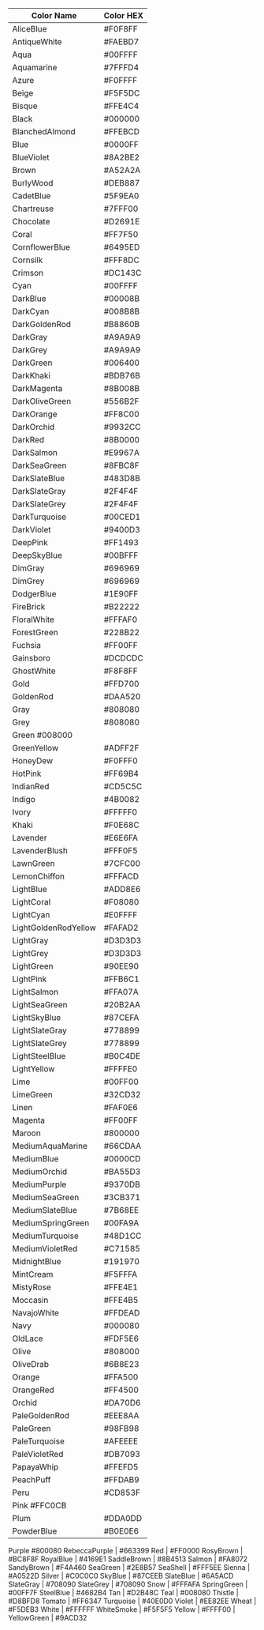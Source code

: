 | Color Name      | Color HEX       |
| --------------- | --------------- |
| AliceBlue       | #F0F8FF         |
| AntiqueWhite    | #FAEBD7         |
| Aqua            | #00FFFF         |
| Aquamarine      | #7FFFD4         |
| Azure           | #F0FFFF         |
| Beige           | #F5F5DC         |
| Bisque          | #FFE4C4         |
| Black           | #000000         |
| BlanchedAlmond  | #FFEBCD         |
| Blue            | #0000FF         |
| BlueViolet      | #8A2BE2         |
| Brown           | #A52A2A         |
| BurlyWood       | #DEB887         |
| CadetBlue       | #5F9EA0         |
| Chartreuse      | #7FFF00         |
| Chocolate       | #D2691E         |
| Coral           | #FF7F50         |
| CornflowerBlue  | #6495ED         |
| Cornsilk        | #FFF8DC         |
| Crimson         | #DC143C         |
| Cyan            | #00FFFF         |
| DarkBlue        | #00008B        |
| DarkCyan        | #008B8B        |
| DarkGoldenRod   | #B8860B        |
| DarkGray        | #A9A9A9        |
| DarkGrey        | #A9A9A9        |
| DarkGreen       | #006400        |
| DarkKhaki       | #BDB76B        |
| DarkMagenta     |  #8B008B        |
| DarkOliveGreen  |  #556B2F        |
| DarkOrange      |  #FF8C00        |
| DarkOrchid      |  #9932CC        |
| DarkRed         |  #8B0000        |
| DarkSalmon      |  #E9967A        |
| DarkSeaGreen    |  #8FBC8F        |
| DarkSlateBlue   |  #483D8B        |
| DarkSlateGray   |  #2F4F4F        |
| DarkSlateGrey   |  #2F4F4F        |
| DarkTurquoise   |  #00CED1        |
| DarkViolet      |  #9400D3        |
| DeepPink        |  #FF1493        |
| DeepSkyBlue     |  #00BFFF        |
| DimGray      |     #696969        |
| DimGrey      |     #696969        |
| DodgerBlue    |    #1E90FF        |
| FireBrick     |    #B22222        |
| FloralWhite   |     #FFFAF0        |
| ForestGreen   |    #228B22        |
| Fuchsia       |    #FF00FF        |
| Gainsboro     |    #DCDCDC        |
| GhostWhite   |    #F8F8FF        |
| Gold      |    #FFD700        |
| GoldenRod   |     #DAA520        |
| Gray    |    #808080        |
| Grey   |   #808080        |
| Green     #008000        |
| GreenYellow |   #ADFF2F        |
| HoneyDew   |    #F0FFF0        |
| HotPink   |    #FF69B4        |
| IndianRed   |    #CD5C5C        |
| Indigo    |    #4B0082        |
| Ivory     |     #FFFFF0        |
| Khaki      |    #F0E68C        |
| Lavender      |   #E6E6FA        |
| LavenderBlush  |    #FFF0F5
| LawnGreen     |     #7CFC00
|LemonChiffon  |     #FFFACD
|LightBlue      |    #ADD8E6
|LightCoral     |     #F08080
|LightCyan      |     #E0FFFF
|LightGoldenRodYellow |#FAFAD2
|LightGray |#D3D3D3
|LightGrey  |      #D3D3D3
|LightGreen    |     #90EE90
|LightPink      |      #FFB6C1
|LightSalmon       |     #FFA07A
|LightSeaGreen     |       #20B2AA
|LightSkyBlue      |     #87CEFA
|LightSlateGray     |      #778899
|LightSlateGrey    |      #778899
|LightSteelBlue    |      #B0C4DE
|LightYellow    |      #FFFFE0
|Lime      |      #00FF00
LimeGreen  |    #32CD32
Linen   |    #FAF0E6
Magenta     |      #FF00FF
Maroon    |      #800000
MediumAquaMarine    |     #66CDAA
MediumBlue   |      #0000CD
MediumOrchid    |    #BA55D3
MediumPurple    |     #9370DB
MediumSeaGreen |#3CB371
MediumSlateBlue     |    #7B68EE
MediumSpringGreen   |     #00FA9A
MediumTurquoise    |      #48D1CC
MediumVioletRed    |      #C71585
MidnightBlue     |         #191970
MintCream        |      #F5FFFA
MistyRose      |      #FFE4E1
Moccasin |  #FFE4B5
NavajoWhite    |       #FFDEAD
Navy   |     #000080
OldLace     |     #FDF5E6
Olive        |      #808000
OliveDrab     |     #6B8E23
Orange      |    #FFA500
OrangeRed    |        #FF4500
Orchid         |     #DA70D6
PaleGoldenRod   |        #EEE8AA
PaleGreen      |     #98FB98
PaleTurquoise   |          #AFEEEE
PaleVioletRed    |    #DB7093
PapayaWhip      |     #FFEFD5
PeachPuff       |    #FFDAB9
Peru        |    #CD853F
|Pink           #FFC0CB
Plum      |     #DDA0DD
PowderBlue    |      #B0E0E6
Purple        #800080
RebeccaPurple     |      #663399
Red       |       #FF0000
RosyBrown     |     #BC8F8F
RoyalBlue    |     #4169E1
SaddleBrown    |      #8B4513
Salmon        |      #FA8072
SandyBrown     |         #F4A460
SeaGreen     |            #2E8B57
SeaShell     |        #FFF5EE
Sienna       |        #A0522D
Silver      |       #C0C0C0
SkyBlue     |       #87CEEB
SlateBlue     |       #6A5ACD
SlateGray   |       #708090
SlateGrey   |         #708090
Snow        |    #FFFAFA
SpringGreen         |      #00FF7F
SteelBlue    |              #4682B4
Tan          |     #D2B48C
Teal        |      #008080
Thistle  |        #D8BFD8
Tomato    |     #FF6347
Turquoise    |    #40E0D0
Violet     |  #EE82EE
Wheat     |     #F5DEB3
White      |  #FFFFFF
WhiteSmoke    |    #F5F5F5
Yellow       |    #FFFF00
| YellowGreen    |   #9ACD32
